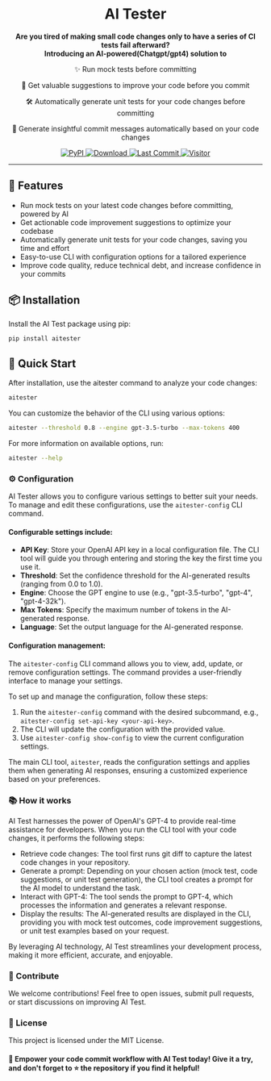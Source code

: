 <div align="center">
  <div>
    <h1 align="center">AI Tester</h1>
  </div>
  <p>
    <strong>
    Are you tired of making small code changes only to have a series of CI tests fail afterward? <br> 
    Introducing an AI-powered(Chatgpt/gpt4) solution to <br> 
    </strong>
  </p>

  <p>✨ Run mock tests before committing</p>
  <p>🚀 Get valuable suggestions to improve your code before you commit</p>
  <p>🛠 Automatically generate unit tests for your code changes before committing</p>
  <p>📝 Generate insightful commit messages automatically based on your code changes</p>

  <a href="https://pypi.org/project/aitester/">
        <img alt="PyPI" src="https://img.shields.io/pypi/v/aitester">
    </a>
    <a href="https://github.com/voidful/aitester">
        <img alt="Download" src="https://img.shields.io/pypi/dm/aitester">
    </a>
    <a href="https://github.com/voidful/aitester">
        <img alt="Last Commit" src="https://img.shields.io/github/last-commit/voidful/aitester">
    </a>
  <a href="https://github.com/voidful/aitester">
        <img src="https://visitor-badge.glitch.me/badge?page_id=voidful.aitester" alt="Visitor" />
    </a>
</div>

---

## 🌟 Features

- Run mock tests on your latest code changes before committing, powered by AI
- Get actionable code improvement suggestions to optimize your codebase
- Automatically generate unit tests for your code changes, saving you time and effort
- Easy-to-use CLI with configuration options for a tailored experience
- Improve code quality, reduce technical debt, and increase confidence in your commits

## 📦 Installation

Install the AI Test package using pip:

```bash
pip install aitester
```

## 🚀 Quick Start

After installation, use the aitester command to analyze your code changes:

```bash
aitester
```

You can customize the behavior of the CLI using various options:

```bash
aitester --threshold 0.8 --engine gpt-3.5-turbo --max-tokens 400
```

For more information on available options, run:

```bash
aitester --help
```

### ⚙️ Configuration

AI Tester allows you to configure various settings to better suit your needs. To manage and edit these configurations,
use the `aitester-config` CLI command.

#### Configurable settings include:

- **API Key**: Store your OpenAI API key in a local configuration file. The CLI tool will guide you through entering and
  storing the key the first time you use it.
- **Threshold**: Set the confidence threshold for the AI-generated results (ranging from 0.0 to 1.0).
- **Engine**: Choose the GPT engine to use (e.g., "gpt-3.5-turbo", "gpt-4", "gpt-4-32k").
- **Max Tokens**: Specify the maximum number of tokens in the AI-generated response.
- **Language**: Set the output language for the AI-generated response.

#### Configuration management:

The `aitester-config` CLI command allows you to view, add, update, or remove configuration settings. The command
provides a user-friendly interface to manage your settings.

To set up and manage the configuration, follow these steps:

1. Run the `aitester-config` command with the desired subcommand, e.g., `aitester-config set-api-key <your-api-key>`.
2. The CLI will update the configuration with the provided value.
3. Use `aitester-config show-config` to view the current configuration settings.

The main CLI tool, `aitester`, reads the configuration settings and applies them when generating AI responses, ensuring
a customized experience based on your preferences.

### 📚 How it works

AI Test harnesses the power of OpenAI's GPT-4 to provide real-time assistance for developers. When you run the CLI tool
with your code changes, it performs the following steps:

- Retrieve code changes: The tool first runs git diff to capture the latest code changes in your repository.
- Generate a prompt: Depending on your chosen action (mock test, code suggestions, or unit test generation), the CLI
  tool creates a prompt for the AI model to understand the task.
- Interact with GPT-4: The tool sends the prompt to GPT-4, which processes the information and generates a relevant
  response.
- Display the results: The AI-generated results are displayed in the CLI, providing you with mock test outcomes, code
  improvement suggestions, or unit test examples based on your request.

By leveraging AI technology, AI Test streamlines your development process, making it more efficient, accurate, and
enjoyable.

### 🌱 Contribute

We welcome contributions! Feel free to open issues, submit pull requests, or start discussions on improving AI Test.

### 📃 License

This project is licensed under the MIT License.

#### 🚀 Empower your code commit workflow with AI Test today! Give it a try, and don't forget to ⭐️ the repository if you find it helpful!

